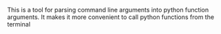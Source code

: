 This is a tool for parsing command line arguments into python function arguments.  It makes it more convenient to call python functions from the terminal